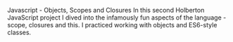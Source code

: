 Javascript - Objects, Scopes and Closures
In this second Holberton JavaScript project I dived into the infamously fun aspects of the language - scope, closures and this. I practiced working with objects and ES6-style classes.

